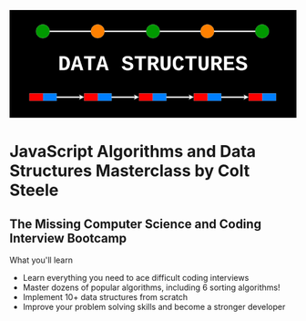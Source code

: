 ![](data.png)
# JavaScript Algorithms and Data Structures Masterclass by Colt Steele


## The Missing Computer Science and Coding Interview Bootcamp
What you'll learn

- Learn everything you need to ace difficult coding interviews
- Master dozens of popular algorithms, including 6 sorting algorithms!
- Implement 10+ data structures from scratch
- Improve your problem solving skills and become a stronger developer

